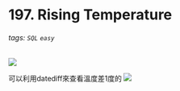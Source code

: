# 197. Rising Temperature
###### tags: `SQL` `easy`
![](https://i.imgur.com/Wop1G4b.png)

可以利用datediff來查看溫度差1度的
![](https://i.imgur.com/jLmKO5L.png)

